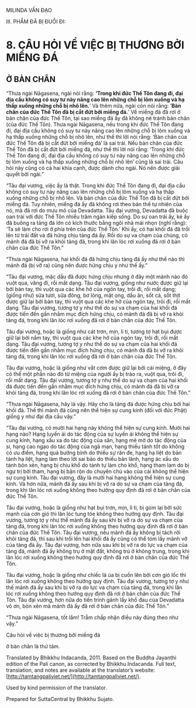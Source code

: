  

MILINDA VẤN ĐẠO

III. PHẨM ĐÃ BỊ ĐUỔI ĐI:

# 8\. CÂU HỎI VỀ VIỆC BỊ THƯƠNG BỞI MIỂNG ĐÁ

## Ở BÀN CHÂN

“Thưa ngài Nāgasena, ngài nói rằng: **‘Trong khi đức Thế Tôn đang đi, đại địa cầu không có suy tư này nâng cao lên những chỗ bị lõm xuống và hạ thấp xuống những chỗ bị nhô lên.**’ Và thêm nữa, ngài còn nói rằng: ‘**Bàn chân của đức Thế Tôn đã bị cắt đứt bởi miểng đá.**’ Về miểng đá đã rơi ở bàn chân của đức Thế Tôn, tại sao miểng đá ấy đã không né tránh bàn chân (của đức Thế Tôn). Thưa ngài Nāgasena, nếu trong khi đức Thế Tôn đang đi, đại địa cầu không có suy tư này nâng cao lên những chỗ bị lõm xuống và hạ thấp xuống những chỗ bị nhô lên, như thế thì lời nói rằng: ‘Bàn chân của đức Thế Tôn đã bị cắt đứt bởi miểng đá’ là sai trái. Nếu bàn chân của đức Thế Tôn đã bị cắt đứt bởi miểng đá, như thế thì lời nói rằng: ‘Trong khi đức Thế Tôn đang đi, đại địa cầu không có suy tư này nâng cao lên những chỗ bị lõm xuống và hạ thấp xuống những chỗ bị nhô lên’ cũng là sai trái. Câu hỏi này cũng có cả hai khía cạnh, được dành cho ngài. Nó nên được giải quyết bởi ngài.”

“Tâu đại vương, việc ấy là thật. Trong khi đức Thế Tôn đang đi, đại địa cầu không có suy tư này nâng cao lên những chỗ bị lõm xuống và hạ thấp xuống những chỗ bị nhô lên. Và bàn chân của đức Thế Tôn đã bị cắt đứt bởi miểng đá. Tuy nhiên, miểng đá ấy đã không rơi theo bản thể tự nhiên của nó, mà đã rơi do mưu mô của Devadatta. Tâu đại vương, Devadatta đã buộc oan trái với đức Thế Tôn nhiều trăm ngàn kiếp sống. Do sự oan trái ấy, kẻ ấy đã buông ra tảng đá lớn có kích thước bằng ngôi nhà mái nhọn (nghĩ rằng): ‘Ta sẽ làm cho rơi ở phía trên của đức Thế Tôn.’ Khi ấy, có hai khối đá đã trồi lên từ trái đất và đã hứng chịu tảng đá ấy. Rồi do sự va chạm của chúng, có mảnh đá đã bị vỡ ra khỏi tảng đá, trong khi lăn lóc rơi xuống đã rơi ở bàn chân của đức Thế Tôn.”

“Thưa ngài Nāgasena, hai khối đá đã hứng chịu tảng đá ấy như thế nào thì mảnh đá (bị vỡ ra) cũng nên được hứng chịu y như thế ấy.”

“Tâu đại vương, mặc dầu đã được hứng chịu nhưng ở đây một mảnh nào đó vuột qua, văng đi, rồi mất dạng. Tâu đại vương, giống như nước được giữ lại bởi bàn tay, thì vuột qua các khe hở của ngón tay, trôi đi, rồi mất dạng; (giống như) sữa tươi, sữa đông, bơ lỏng, mật ong, dầu ăn, sốt cá, sốt thịt được giữ lại bởi bàn tay, thì vuột qua các khe hở của ngón tay, trôi đi, rồi mất dạng. Tâu đại vương, tương tợ y như thế do sự va chạm của hai khối đá được tiến đến gần nhằm mục đích hứng chịu, có mảnh đá đã bị vỡ ra khỏi tảng đá, trong khi lăn lóc rơi xuống đã rơi ở bàn chân của đức Thế Tôn.

Tâu đại vương, hoặc là giống như cát trơn, mịn, li ti, tương tợ hạt bụi được giữ lại bởi nắm tay, thì vuột qua các khe hở của ngón tay, trôi đi, rồi mất dạng. Tâu đại vương, tương tợ y như thế do sự va chạm của hai khối đá được tiến đến gần nhằm mục đích hứng chịu, có mảnh đá đã bị vỡ ra khỏi tảng đá, trong khi lăn lóc rơi xuống đã rơi ở bàn chân của đức Thế Tôn.

Tâu đại vương, hoặc là giống như vắt cơm được giữ lại bởi cái miệng, ở đây có thể một phần nào đó từ miệng của người ấy bị trào ra, vuột qua, trôi đi, rồi mất dạng. Tâu đại vương, tương tợ y như thế do sự va chạm của hai khối đá được tiến đến gần nhằm mục đích hứng chịu, có mảnh đá đã bị vỡ ra khỏi tảng đá, trong khi lăn lóc rơi xuống đã rơi ở bàn chân của đức Thế Tôn.”

“Thưa ngài Nāgasena, hãy là vậy. Hãy cho là tảng đá được hứng chịu bởi hai khối đá. Thế thì mảnh đá cũng nên thể hiện sự cung kính (đối với đức Phật) giống y như đại địa cầu vậy.”

“Tâu đại vương, có mười hai hạng này không thể hiện sự cung kính. Mười hai hạng nào? Hạng luyến ái do tác động của sự luyến ái không thể hiện sự cung kính, hạng xấu xa do tác động của sân, hạng mê mờ do tác động của si, hạng cao ngạo do tác động của ngã mạn, hạng thiếu tánh tốt do không có ưu điểm, hạng quá bướng bỉnh do thiếu sự răn đe, hạng hạ liệt do bản tánh hạ liệt, hạng làm theo lời sai bảo do thiếu bản lãnh, hạng ác xấu do tánh bỏn xẻn, hạng bị chịu khổ do tánh tự làm cho khổ, hạng tham lam do bị ngự trị bởi tham, hạng bị bận rộn do chuyên chú vào của cải không thể hiện sự cung kính. Tâu đại vương, đây là mười hai hạng không thể hiện sự cung kính. Và hơn nữa, mảnh đá ấy sau khi bị vỡ ra do sự va chạm của tảng đá, trong khi lăn lóc rơi xuống không theo hướng quy định đã rơi ở bàn chân của đức Thế Tôn.

Tâu đại vương, hoặc là giống như hạt bụi trơn, mịn, li ti, bị gom lại bởi sức mạnh của cơn gió thì lăn lóc tung tóe không theo hướng quy định. Tâu đại vương, tương tợ y như thế mảnh đá ấy sau khi bị vỡ ra do sự va chạm của tảng đá, trong khi lăn lóc rơi xuống không theo hướng quy định đã rơi ở bàn chân của đức Thế Tôn. Tâu đại vương, nếu mảnh đá ấy không bị tách rời khỏi tảng đá, thì sau khi trồi lên hai khối đá ấy cũng có thể tóm lấy mảnh vỡ của tảng đá ấy. Tâu đại vương, hơn nữa sau khi bị vỡ ra do lực va chạm của tảng đá, mảnh đá ấy không trụ ở mặt đất, không trú ở không trung, trong khi lăn lóc rơi xuống không theo hướng quy định đã rơi ở bàn chân của đức Thế Tôn.

Tâu đại vương, hoặc là giống như chiếc lá úa bị cuốn lên bởi cơn gió lốc thì lăn lóc rơi xuống không theo hướng quy định. Tâu đại vương, tương tợ y như thế mảnh đá ấy sau khi bị vỡ ra do lực va chạm của tảng đá, trong khi lăn lóc rơi xuống không theo hướng quy định đã rơi ở bàn chân của đức Thế Tôn. Tâu đại vương, hơn nữa do tiến trình gánh lấy khổ đau của Devadatta vô ơn, bỏn xẻn mà mảnh đá ấy đã rơi ở bàn chân của đức Thế Tôn.”

“Thưa ngài Nāgasena, tốt lắm! Trẫm chấp nhận điều này đúng theo như vậy.”

Câu hỏi về việc bị thương bởi miếng đá

ở bàn chân là thứ tám.

Translated by Bhikkhu Indacanda, 2011. Based on the Buddha Jayanthi edition of the Pali canon, as corrected by Bhikkhu Indacanda. Full text, translation, and notes are available at the translator’s website: [http://tamtangpaliviet.net/](http://tamtangpaliviet.net/).

Used by kind permission of the translator.

Prepared for SuttaCentral by Bhikkhu Sujato.